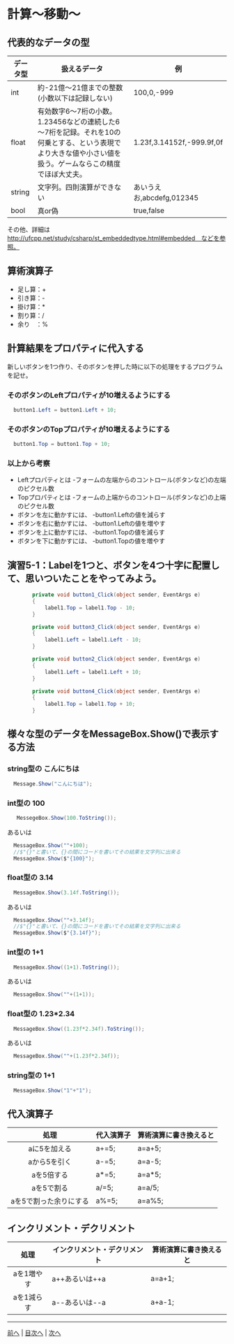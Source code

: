 # 計算～移動～

## 代表的なデータの型
|データ型|扱えるデータ|例|
|-------|-----------|--|
|int    |約-21億～21億までの整数(小数以下は記録しない)           |100,0,-999  |
|float  |有効数字6～7桁の小数。1.23456などの連続した6～7桁を記録。それを10の何乗とする、という表現でより大きな値や小さい値を扱う。ゲームならこの精度でほぼ大丈夫。           |1.23f,3.14152f,-999.9f,0f  |
|string |文字列。四則演算ができない           |あいうえお,abcdefg,012345  |
|bool   |真or偽           |true,false  |

その他、詳細は http://ufcpp.net/study/csharp/st_embeddedtype.html#embedded　などを参照。

## 算術演算子
- 足し算：+
- 引き算：-
- 掛け算：*
- 割り算：/
- 余り　：%

## 計算結果をプロパティに代入する
新しいボタンを1つ作り、そのボタンを押した時に以下の処理をするプログラムを記せ。

### そのボタンのLeftプロパティが10増えるようにする
```cs
  button1.Left = button1.Left + 10;
```

### そのボタンのTopプロパティが10増えるようにする
```cs
  button1.Top = button1.Top + 10;
```

### 以上から考察
- Leftプロパティとは
  -フォームの左端からのコントロール(ボタンなど)の左端のピクセル数
- Topプロパティとは
  -フォームの上端からのコントロール(ボタンなど)の上端のピクセル数
- ボタンを左に動かすには、
  -button1.Leftの値を減らす
- ボタンを右に動かすには、
  -button1.Leftの値を増やす
- ボタンを上に動かすには、
  -button1.Topの値を減らす
- ボタンを下に動かすには、
  -button1.Topの値を増やす

## 演習5-1：Labelを1つと、ボタンを4つ十字に配置して、思いついたことをやってみよう。

```cs
        private void button1_Click(object sender, EventArgs e)
        {
            label1.Top = label1.Top - 10;
        }

        private void button3_Click(object sender, EventArgs e)
        {
            label1.Left = label1.Left - 10;
        }

        private void button2_Click(object sender, EventArgs e)
        {
            label1.Left = label1.Left + 10;
        }

        private void button4_Click(object sender, EventArgs e)
        {
            label1.Top = label1.Top + 10;
        }

```

## 様々な型のデータをMessageBox.Show()で表示する方法
### string型の こんにちは
```cs
  Message.Show("こんにちは");
```

### int型の 100
```cs
   MessegeBox.Show(100.ToString());
```

あるいは

```cs
  MessageBox.Show(""+100);
  //$"{}"と書いて、{}の間にコードを書いてその結果を文字列に出来る
  MessageBox.Show($"{100}");
```

### float型の 3.14
```cs
  MessageBox.Show(3.14f.ToString());
```

あるいは

```cs
  MessageBox.Show(""+3.14f);
  //$"{}"と書いて、{}の間にコードを書いてその結果を文字列に出来る
  MessageBox.Show($"{3.14f}");
```

### int型の 1+1
```cs
  MessageBox.Show((1+1).ToString());
```

あるいは

```cs
  MessageBox.Show(""+(1+1));
```

### float型の 1.23*2.34
```cs
  MessageBox.Show((1.23f*2.34f).ToString());
```

あるいは

```cs
  MessageBox.Show(""+(1.23f*2.34f));
```

### string型の 1+1
```cs
  MessageBox.Show("1"+"1");
```

## 代入演算子
|処理                   |代入演算子|算術演算に書き換えると|
|:---------------------:|---------|-------------------|
|aに5を加える            |a+=5;         |a=a+5;                   |
|aから5を引く           |a-=5;         |a=a-5;                   |
|aを5倍する             |a*=5;         |a=a*5;                   |
|aを5で割る             |a/=5;         |a=a/5;                   |
|aを5で割った余りにする   |a%=5;         |a=a%5;                   |

## インクリメント・デクリメント
|処理      |インクリメント・デクリメント|算術演算に書き換えると|
|:-------:|--------------------------|----------------------|
|aを1増やす|a++あるいは++a                          |a=a+1;                   |		
|aを1減らす|a--あるいは--a	                      |a+a-1;                   |

---

[前へ](04.md) | [目次へ](README.md#%E7%9B%AE%E6%AC%A1) | [次へ](06.md)
